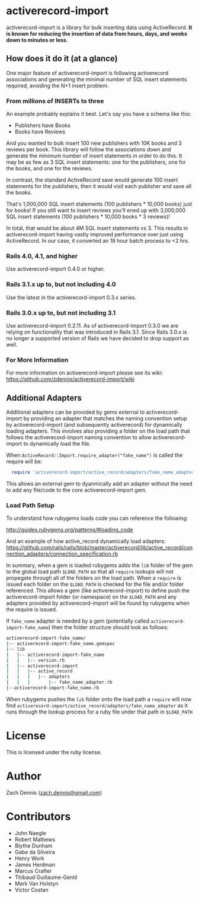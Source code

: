 # activerecord-import

activerecord-import is a library for bulk inserting data using ActiveRecord. **It is known for reducing the insertion of data from hours, days, and weeks down to minutes or less.**

## How does it do it (at a glance)

One major feature of activerecord-import is following activerecord associations and generating the minimal number of SQL insert statements required, avoiding the N+1 insert problem.

### From millions of INSERTs to three

An example probably explains it best. Let's say you have a schema like this:

* Publishers have Books
* Books have Reviews

And you wanted to bulk insert 100 new publishers with 10K books and 3 reviews per book. This library will follow the associations down and generate the minimum number of insert statements in order to do this. It may be as few as 3 SQL insert statements: one for the publishers, one for the books, and one for the reviews.

In contrast, the standard ActiveRecord save would generate 100 insert statements for the publishers, then it would visit each publisher and save all the books.

That's 1,000,000 SQL insert statements (100 publishers * 10,000 books) just for books! If you still want to insert reviews you'll ened up with 3,000,000 SQL insert statements (100 publishers * 10,000 books * 3 reviews)!

In total, that would be about 4M SQL insert statements vs 3. This results in activerecord-import having vastly improved performance over just using ActiveRecord. In our case, it converted an 18 hour batch process to <2 hrs.

### Rails 4.0, 4.1, and higher

Use activerecord-import 0.4.0 or higher.

### Rails 3.1.x up to, but not including 4.0

Use the latest in the activerecord-import 0.3.x series.

### Rails 3.0.x up to, but not including 3.1

Use activerecord-import 0.2.11. As of activerecord-import 0.3.0 we are relying on functionality that was introduced in Rails 3.1. Since Rails 3.0.x is no longer a supported version of Rails we have decided to drop support as well.

### For More Information

For more information on activerecord-import please see its wiki: https://github.com/zdennis/activerecord-import/wiki

## Additional Adapters
Additional adapters can be provided by gems external to activerecord-import by providing an adapter that matches the naming convention setup by activerecord-import (and subsequently activerecord) for dynamically loading adapters.  This involves also providing a folder on the load path that follows the activerecord-import naming convention to allow activerecord-import to dynamically load the file.

When `ActiveRecord::Import.require_adapter("fake_name")` is called the require will be:

```ruby
  require 'activerecord-import/active_record/adapters/fake_name_adapter'
```

This allows an external gem to dyanmically add an adapter without the need to add any file/code to the core activerecord-import gem.

### Load Path Setup
To understand how rubygems loads code you can reference the following:

  http://guides.rubygems.org/patterns/#loading_code

And an example of how active_record dynamically load adapters:
  https://github.com/rails/rails/blob/master/activerecord/lib/active_record/connection_adapters/connection_specification.rb

In summary, when a gem is loaded rubygems adds the `lib` folder of the gem to the global load path `$LOAD_PATH` so that all `require` lookups will not propegate through all of the folders on the load path. When a `require` is issued each folder on the `$LOAD_PATH` is checked for the file and/or folder referenced. This allows a gem (like activerecord-import) to define push the activerecord-import folder (or namespace) on the `$LOAD_PATH` and any adapters provided by activerecord-import will be found by rubygems when the require is issued.

If `fake_name` adapter is needed by a gem (potentially called `activerecord-import-fake_name`) then the folder structure should look as follows:

```bash
activerecord-import-fake_name/
|-- activerecord-import-fake_name.gemspec
|-- lib
|   |-- activerecord-import-fake_name
|   |   |-- version.rb
|   |-- activerecord-import
|   |   |-- active_record
|   |   |   |-- adapters
|   |   |       |-- fake_name_adapter.rb
|--activerecord-import-fake_name.rb
```

When rubygems pushes the `lib` folder onto the load path a `require` will now find `activerecord-import/active_record/adapters/fake_name_adapter` as it runs through the lookup process for a ruby file under that path in `$LOAD_PATH`

# License

This is licensed under the ruby license.

# Author

Zach Dennis (zach.dennis@gmail.com)

# Contributors

* John Naegle
* Robert Mathews
* Blythe Dunham
* Gabe da Silveira
* Henry Work
* James Herdman
* Marcus Crafter
* Thibaud Guillaume-Gentil
* Mark Van Holstyn
* Victor Costan
